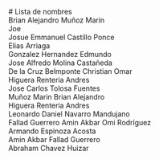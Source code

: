 ﻿﻿﻿﻿# Lista de nombres  
Brian Alejandro Muñoz Marin  
Joe  
Josue Emmanuel Castillo Ponce  
Elias Arriaga  
Gonzalez Hernandez Edmundo   
Jose Alfredo Molina Castañeda  
De la Cruz Belmponte Christian Omar  
Higuera Renteria Andres  
Jose Carlos Tolosa Fuentes  
Muñoz Marin Brian Alejandro  
Higuera Renteria Andres  
Leonardo Daniel Navarro Mandujano  
Fallad Guerrero Amin Akbar
Omi Rodríguez  
Armando Espinoza Acosta  
Amin Akbar Fallad Guerrero  
Abraham Chavez Huizar     
